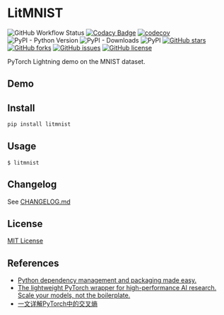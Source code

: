 # LitMNIST

![GitHub Workflow Status](https://img.shields.io/github/workflow/status/XavierJiezou/LitMNIST/Release)
[![Codacy Badge](https://app.codacy.com/project/badge/Grade/c2f85c8d6b8a4892b40059703f087eab)](https://www.codacy.com/gh/XavierJiezou/LitMNIST/dashboard?utm_source=github.com&amp;utm_medium=referral&amp;utm_content=XavierJiezou/LitMNIST&amp;utm_campaign=Badge_Grade)
[![codecov](https://codecov.io/gh/XavierJiezou/LitMNIST/branch/main/graph/badge.svg?token=AFQB7E7JID)](https://codecov.io/gh/XavierJiezou/LitMNIST)
![PyPI - Python Version](https://img.shields.io/pypi/pyversions/LitMNIST)
![PyPI - Downloads](https://img.shields.io/pypi/dm/LitMNIST)
![PyPI](https://img.shields.io/pypi/v/LitMNIST)
[![GitHub stars](https://img.shields.io/github/stars/XavierJiezou/LitMNIST)](https://github.com/XavierJiezou/LitMNIST/stargazers)
[![GitHub forks](https://img.shields.io/github/forks/XavierJiezou/LitMNIST)](https://github.com/XavierJiezou/LitMNIST/network)
[![GitHub issues](https://img.shields.io/github/issues/XavierJiezou/LitMNIST)](https://github.com/XavierJiezou/LitMNIST/issues)
[![GitHub license](https://img.shields.io/github/license/XavierJiezou/LitMNIST)](https://github.com/XavierJiezou/LitMNIST/blob/main/LICENSE)

PyTorch Lightning demo on the MNIST dataset.

## Demo

## Install

```bash
pip install litmnist
```

## Usage

`$ litmnist`

## Changelog

See [CHANGELOG.md](CHANGELOG.md)

## License

[MIT License](License)

## References

- [Python dependency management and packaging made easy.](https://github.com/python-poetry/poetry)
- [The lightweight PyTorch wrapper for high-performance AI research. Scale your models, not the boilerplate.](https://github.com/PyTorchLightning/pytorch-lightning)
- [一文详解PyTorch中的交叉熵](https://zhuanlan.zhihu.com/p/369699003)
